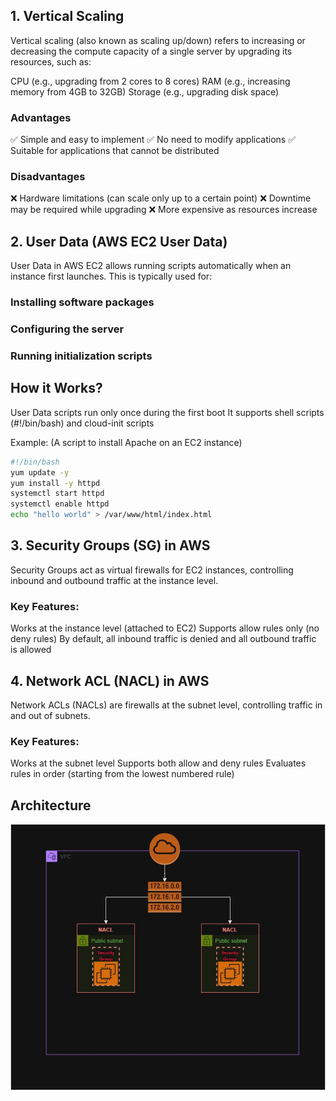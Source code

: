 ## 1. Vertical Scaling
Vertical scaling (also known as scaling up/down) refers to increasing or decreasing the compute capacity of a single server by upgrading its resources, such as:

CPU (e.g., upgrading from 2 cores to 8 cores)
RAM (e.g., increasing memory from 4GB to 32GB)
Storage (e.g., upgrading disk space)

### Advantages
✅ Simple and easy to implement
✅ No need to modify applications
✅ Suitable for applications that cannot be distributed

### Disadvantages
❌ Hardware limitations (can scale only up to a certain point)
❌ Downtime may be required while upgrading
❌ More expensive as resources increase

## 2. User Data (AWS EC2 User Data)
User Data in AWS EC2 allows running scripts automatically when an instance first launches. This is typically used for:

### Installing software packages
### Configuring the server
### Running initialization scripts

## How it Works?
User Data scripts run only once during the first boot
It supports shell scripts (#!/bin/bash) and cloud-init scripts

Example: (A script to install Apache on an EC2 instance)
```bash
#!/bin/bash
yum update -y
yum install -y httpd
systemctl start httpd
systemctl enable httpd
echo "hello world" > /var/www/html/index.html
```
## 3. Security Groups (SG) in AWS
Security Groups act as virtual firewalls for EC2 instances, controlling inbound and outbound traffic at the instance level.

### Key Features:
Works at the instance level (attached to EC2)
Supports allow rules only (no deny rules)
By default, all inbound traffic is denied and all outbound traffic is allowed

## 4. Network ACL (NACL) in AWS
Network ACLs (NACLs) are firewalls at the subnet level, controlling traffic in and out of subnets.

### Key Features:
Works at the subnet level
Supports both allow and deny rules
Evaluates rules in order (starting from the lowest numbered rule)

## Architecture

![My Image](/Images/Security.jpg)








